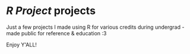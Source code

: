 # *R Project* projects

Just a few projects I made using R for various credits during undergrad - made public for reference & education :3

Enjoy Y'ALL!